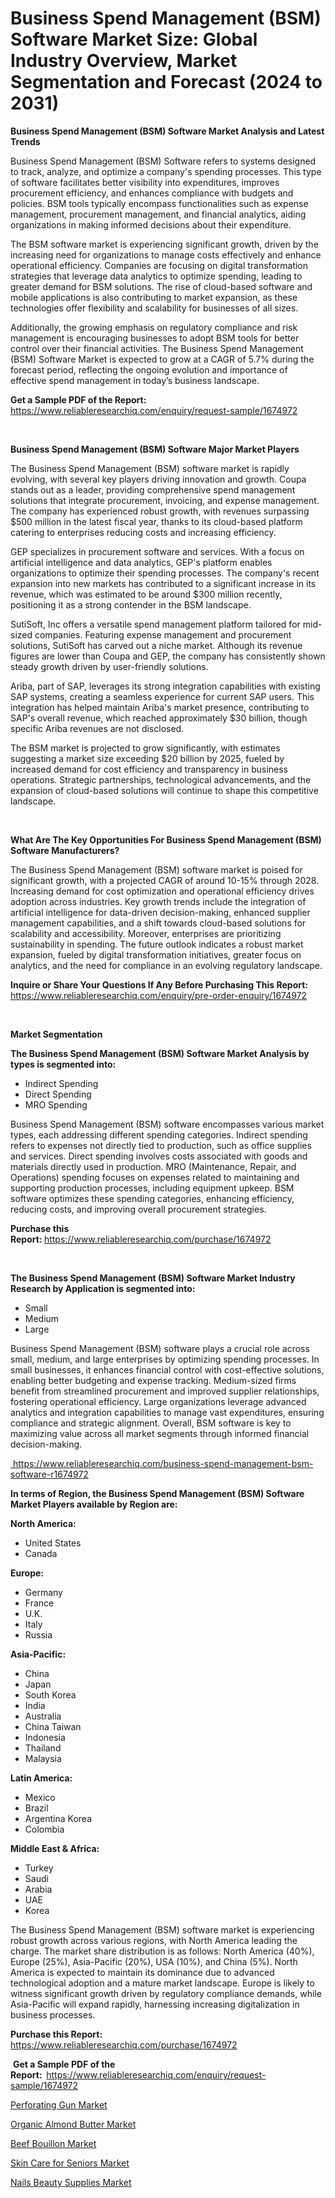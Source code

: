 <p><h1>Business Spend Management (BSM) Software Market Size: Global Industry Overview, Market Segmentation and Forecast (2024 to 2031)</h1></p><p><strong>Business Spend Management (BSM) Software Market Analysis and Latest Trends</strong></p>
<p><p>Business Spend Management (BSM) Software refers to systems designed to track, analyze, and optimize a company's spending processes. This type of software facilitates better visibility into expenditures, improves procurement efficiency, and enhances compliance with budgets and policies. BSM tools typically encompass functionalities such as expense management, procurement management, and financial analytics, aiding organizations in making informed decisions about their expenditure.</p><p>The BSM software market is experiencing significant growth, driven by the increasing need for organizations to manage costs effectively and enhance operational efficiency. Companies are focusing on digital transformation strategies that leverage data analytics to optimize spending, leading to greater demand for BSM solutions. The rise of cloud-based software and mobile applications is also contributing to market expansion, as these technologies offer flexibility and scalability for businesses of all sizes.</p><p>Additionally, the growing emphasis on regulatory compliance and risk management is encouraging businesses to adopt BSM tools for better control over their financial activities. The Business Spend Management (BSM) Software Market is expected to grow at a CAGR of 5.7% during the forecast period, reflecting the ongoing evolution and importance of effective spend management in today’s business landscape.</p></p>
<p><strong>Get a Sample PDF of the Report:&nbsp;</strong> <a href="https://www.reliableresearchiq.com/enquiry/request-sample/1674972?utm_campaign=1106&utm_medium=2&utm_source=Github&utm_content=ia&utm_term=10102024&utm_id=business-spend-management-bsm-software">https://www.reliableresearchiq.com/enquiry/request-sample/1674972</a></p>
<p>&nbsp;</p>
<p><strong>Business Spend Management (BSM) Software Major Market Players</strong></p>
<p><p>The Business Spend Management (BSM) software market is rapidly evolving, with several key players driving innovation and growth. Coupa stands out as a leader, providing comprehensive spend management solutions that integrate procurement, invoicing, and expense management. The company has experienced robust growth, with revenues surpassing $500 million in the latest fiscal year, thanks to its cloud-based platform catering to enterprises reducing costs and increasing efficiency.</p><p>GEP specializes in procurement software and services. With a focus on artificial intelligence and data analytics, GEP's platform enables organizations to optimize their spending processes. The company's recent expansion into new markets has contributed to a significant increase in its revenue, which was estimated to be around $300 million recently, positioning it as a strong contender in the BSM landscape.</p><p>SutiSoft, Inc offers a versatile spend management platform tailored for mid-sized companies. Featuring expense management and procurement solutions, SutiSoft has carved out a niche market. Although its revenue figures are lower than Coupa and GEP, the company has consistently shown steady growth driven by user-friendly solutions.</p><p>Ariba, part of SAP, leverages its strong integration capabilities with existing SAP systems, creating a seamless experience for current SAP users. This integration has helped maintain Ariba's market presence, contributing to SAP's overall revenue, which reached approximately $30 billion, though specific Ariba revenues are not disclosed.</p><p>The BSM market is projected to grow significantly, with estimates suggesting a market size exceeding $20 billion by 2025, fueled by increased demand for cost efficiency and transparency in business operations. Strategic partnerships, technological advancements, and the expansion of cloud-based solutions will continue to shape this competitive landscape.</p></p>
<p>&nbsp;</p>
<p><strong>What Are The Key Opportunities For Business Spend Management (BSM) Software Manufacturers?</strong></p>
<p><p>The Business Spend Management (BSM) software market is poised for significant growth, with a projected CAGR of around 10-15% through 2028. Increasing demand for cost optimization and operational efficiency drives adoption across industries. Key growth trends include the integration of artificial intelligence for data-driven decision-making, enhanced supplier management capabilities, and a shift towards cloud-based solutions for scalability and accessibility. Moreover, enterprises are prioritizing sustainability in spending. The future outlook indicates a robust market expansion, fueled by digital transformation initiatives, greater focus on analytics, and the need for compliance in an evolving regulatory landscape.</p></p>
<p><strong>Inquire or Share Your Questions If Any Before Purchasing This Report:</strong> <a href="https://www.reliableresearchiq.com/enquiry/pre-order-enquiry/1674972?utm_campaign=1106&utm_medium=2&utm_source=Github&utm_content=ia&utm_term=10102024&utm_id=business-spend-management-bsm-software">https://www.reliableresearchiq.com/enquiry/pre-order-enquiry/1674972</a></p>
<p>&nbsp;</p>
<p><strong>Market Segmentation</strong></p>
<p><strong>The Business Spend Management (BSM) Software Market Analysis by types is segmented into:</strong></p>
<p><ul><li>Indirect Spending</li><li>Direct Spending</li><li>MRO Spending</li></ul></p>
<p><p>Business Spend Management (BSM) software encompasses various market types, each addressing different spending categories. Indirect spending refers to expenses not directly tied to production, such as office supplies and services. Direct spending involves costs associated with goods and materials directly used in production. MRO (Maintenance, Repair, and Operations) spending focuses on expenses related to maintaining and supporting production processes, including equipment upkeep. BSM software optimizes these spending categories, enhancing efficiency, reducing costs, and improving overall procurement strategies.</p></p>
<p><strong>Purchase this Report:&nbsp;</strong><a href="https://www.reliableresearchiq.com/purchase/1674972?utm_campaign=1106&utm_medium=2&utm_source=Github&utm_content=ia&utm_term=10102024&utm_id=business-spend-management-bsm-software">https://www.reliableresearchiq.com/purchase/1674972</a></p>
<p>&nbsp;</p>
<p><strong>The Business Spend Management (BSM) Software Market Industry Research by Application is segmented into:</strong></p>
<p><ul><li>Small</li><li>Medium</li><li>Large</li></ul></p>
<p><p>Business Spend Management (BSM) software plays a crucial role across small, medium, and large enterprises by optimizing spending processes. In small businesses, it enhances financial control with cost-effective solutions, enabling better budgeting and expense tracking. Medium-sized firms benefit from streamlined procurement and improved supplier relationships, fostering operational efficiency. Large organizations leverage advanced analytics and integration capabilities to manage vast expenditures, ensuring compliance and strategic alignment. Overall, BSM software is key to maximizing value across all market segments through informed financial decision-making.</p></p>
<p><a href="https://www.reliableresearchiq.com/business-spend-management-bsm-software-r1674972?utm_campaign=1106&utm_medium=2&utm_source=Github&utm_content=ia&utm_term=10102024&utm_id=business-spend-management-bsm-software">&nbsp;https://www.reliableresearchiq.com/business-spend-management-bsm-software-r1674972</a></p>
<p><strong>In terms of Region, the Business Spend Management (BSM) Software Market Players available by Region are:</strong></p>
<p>
    <p> <strong> North America: </strong>
        <ul>
            <li>United States</li>
            <li>Canada</li>
        </ul>
        </p> 
    <p> <strong> Europe: </strong>
        <ul>
            <li>Germany</li>
            <li>France</li>
            <li>U.K.</li>
            <li>Italy</li>
            <li>Russia</li>
        </ul>
        </p> 
    <p> <strong> Asia-Pacific: </strong>
        <ul>
            <li>China</li>
            <li>Japan</li>
            <li>South Korea</li>
            <li>India</li>
            <li>Australia</li>
            <li>China Taiwan</li>
            <li>Indonesia</li>
            <li>Thailand</li>
            <li>Malaysia</li>
        </ul>
        </p> 
    <p> <strong> Latin America: </strong>
        <ul>
            <li>Mexico</li>
            <li>Brazil</li>
            <li>Argentina Korea</li>
            <li>Colombia</li>
        </ul>
        </p> 
    <p> <strong> Middle East & Africa: </strong>
        <ul>
            <li>Turkey</li>
            <li>Saudi</li>
            <li>Arabia</li>
            <li>UAE</li>
            <li>Korea</li>
        </ul>
    </p>
    </p>
<p><p>The Business Spend Management (BSM) software market is experiencing robust growth across various regions, with North America leading the charge. The market share distribution is as follows: North America (40%), Europe (25%), Asia-Pacific (20%), USA (10%), and China (5%). North America is expected to maintain its dominance due to advanced technological adoption and a mature market landscape. Europe is likely to witness significant growth driven by regulatory compliance demands, while Asia-Pacific will expand rapidly, harnessing increasing digitalization in business processes.</p></p>
<p><strong>Purchase this Report: </strong><a href="https://www.reliableresearchiq.com/purchase/1674972?utm_campaign=1106&utm_medium=2&utm_source=Github&utm_content=ia&utm_term=10102024&utm_id=business-spend-management-bsm-software">https://www.reliableresearchiq.com/purchase/1674972</a></p>
<p>&nbsp;<strong>Get a Sample PDF of the Report:&nbsp;&nbsp;</strong><a href="https://www.reliableresearchiq.com/enquiry/request-sample/1674972?utm_campaign=1106&utm_medium=2&utm_source=Github&utm_content=ia&utm_term=10102024&utm_id=business-spend-management-bsm-software">https://www.reliableresearchiq.com/enquiry/request-sample/1674972</a></p>
<p><strong></strong></p>
<p><p><a href="https://www.linkedin.com/pulse/digital-transformation-perforating-gun-industry-market-opportunities-w9q2f?utm_campaign=1106&utm_medium=2&utm_source=Github&utm_content=ia&utm_term=10102024&utm_id=business-spend-management-bsm-software">Perforating Gun Market</a></p><p><a href="https://issuu.com/reportprime-2/docs/organic-almond-butter-market-size-2_e4d7b02cb26cfa?utm_campaign=1106&utm_medium=2&utm_source=Github&utm_content=ia&utm_term=10102024&utm_id=business-spend-management-bsm-software">Organic Almond Butter Market</a></p><p><a href="https://issuu.com/reportprime-2/docs/beef-bouillon-market-size-2030.pptx_339212df322dda?utm_campaign=1106&utm_medium=2&utm_source=Github&utm_content=ia&utm_term=10102024&utm_id=business-spend-management-bsm-software">Beef Bouillon Market</a></p><p><a href="https://github.com/arielleyseb/Market-Research-Report-List-1/blob/main/skin-care-for-seniors-market.md?utm_campaign=1106&utm_medium=2&utm_source=Github&utm_content=ia&utm_term=10102024&utm_id=business-spend-management-bsm-software">Skin Care for Seniors Market</a></p><p><a href="https://github.com/laurettae0ac/Market-Research-Report-List-1/blob/main/nails-beauty-supplies-market.md?utm_campaign=1106&utm_medium=2&utm_source=Github&utm_content=ia&utm_term=10102024&utm_id=business-spend-management-bsm-software">Nails Beauty Supplies Market</a></p></p>